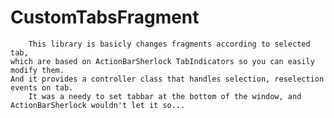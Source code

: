CustomTabsFragment
==================

		This library is basicly changes fragments according to selected tab, 
	which are based on ActionBarSherlock TabIndicators so you can easily modify them. 
	And it provides a controller class that handles selection, reselection events on tab.
		It was a needy to set tabbar at the bottom of the window, and ActionBarSherlock wouldn't let it so... 

